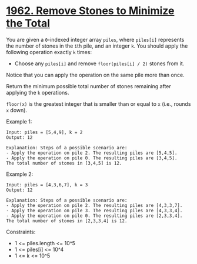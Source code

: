 # [1962. Remove Stones to Minimize the Total](https://leetcode.com/problems/remove-stones-to-minimize-the-total/description/)

You are given a `0`-indexed integer array `piles`, where `piles[i]` represents the number of stones in the `i`th pile, and an integer `k`. You should apply the following operation exactly `k` times:

* Choose any `piles[i]` and remove `floor(piles[i] / 2)` stones from it.

Notice that you can apply the operation on the same pile more than once.

Return the minimum possible total number of stones remaining after applying the `k` operations.

`floor(x)` is the greatest integer that is smaller than or equal to `x` (i.e., rounds `x` down).

 

Example 1:

    Input: piles = [5,4,9], k = 2
    Output: 12

    Explanation: Steps of a possible scenario are:
    - Apply the operation on pile 2. The resulting piles are [5,4,5].
    - Apply the operation on pile 0. The resulting piles are [3,4,5].
    The total number of stones in [3,4,5] is 12.

Example 2:

    Input: piles = [4,3,6,7], k = 3
    Output: 12

    Explanation: Steps of a possible scenario are:
    - Apply the operation on pile 2. The resulting piles are [4,3,3,7].
    - Apply the operation on pile 3. The resulting piles are [4,3,3,4].
    - Apply the operation on pile 0. The resulting piles are [2,3,3,4].
    The total number of stones in [2,3,3,4] is 12.
 

Constraints:

* 1 <= piles.length <= 10^5
* 1 <= piles[i] <= 10^4
* 1 <= k <= 10^5